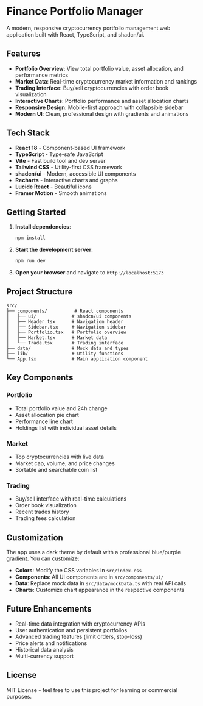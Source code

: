 # Finance Portfolio Manager

A modern, responsive cryptocurrency portfolio management web application built with React, TypeScript, and shadcn/ui.

## Features

- **Portfolio Overview**: View total portfolio value, asset allocation, and performance metrics
- **Market Data**: Real-time cryptocurrency market information and rankings
- **Trading Interface**: Buy/sell cryptocurrencies with order book visualization
- **Interactive Charts**: Portfolio performance and asset allocation charts
- **Responsive Design**: Mobile-first approach with collapsible sidebar
- **Modern UI**: Clean, professional design with gradients and animations

## Tech Stack

- **React 18** - Component-based UI framework
- **TypeScript** - Type-safe JavaScript
- **Vite** - Fast build tool and dev server
- **Tailwind CSS** - Utility-first CSS framework
- **shadcn/ui** - Modern, accessible UI components
- **Recharts** - Interactive charts and graphs
- **Lucide React** - Beautiful icons
- **Framer Motion** - Smooth animations

## Getting Started

1. **Install dependencies**:
   ```bash
   npm install
   ```

2. **Start the development server**:
   ```bash
   npm run dev
   ```

3. **Open your browser** and navigate to `http://localhost:5173`

## Project Structure

```
src/
├── components/          # React components
│   ├── ui/             # shadcn/ui components
│   ├── Header.tsx      # Navigation header
│   ├── Sidebar.tsx     # Navigation sidebar
│   ├── Portfolio.tsx   # Portfolio overview
│   ├── Market.tsx      # Market data
│   └── Trade.tsx       # Trading interface
├── data/               # Mock data and types
├── lib/                # Utility functions
└── App.tsx             # Main application component
```

## Key Components

### Portfolio
- Total portfolio value and 24h change
- Asset allocation pie chart
- Performance line chart
- Holdings list with individual asset details

### Market
- Top cryptocurrencies with live data
- Market cap, volume, and price changes
- Sortable and searchable coin list

### Trading
- Buy/sell interface with real-time calculations
- Order book visualization
- Recent trades history
- Trading fees calculation

## Customization

The app uses a dark theme by default with a professional blue/purple gradient. You can customize:

- **Colors**: Modify the CSS variables in `src/index.css`
- **Components**: All UI components are in `src/components/ui/`
- **Data**: Replace mock data in `src/data/mockData.ts` with real API calls
- **Charts**: Customize chart appearance in the respective components

## Future Enhancements

- Real-time data integration with cryptocurrency APIs
- User authentication and persistent portfolios
- Advanced trading features (limit orders, stop-loss)
- Price alerts and notifications
- Historical data analysis
- Multi-currency support

## License

MIT License - feel free to use this project for learning or commercial purposes.